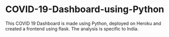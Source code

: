 # COVID-19-Dashboard-using-Python
This COVID 19 Dashboard is made using Python, deployed on Heroku and created a frontend using flask. The analysis is specific to India.